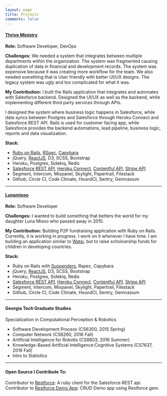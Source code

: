 ```yaml
---
layout: page
title: Projects
comments: false
---
```


#### <a href="https://thriveministry.org" target="_blank">Thrive Ministry</a>

**Role:** Software Developer, DevOps

**Challenges:** We needed a system that integrates between multiple departments
within the organization. The system was fragmented causing
duplication of data in financial and development records. The system was
expensive because it was creating more workflow for the team.  We also needed
something that is User friendly with better UI/UX designs.  The legacy system
was ugly and too complicated for what it was.

**My Contribution:** I built the Rails application that integrates and automates
with Salesforce backend. Designed the UI/UX as well as the backend,
while implementing different third party services through APIs.

I designed the system where business logic happens in Salesforce, while data syncs
between Postgres and Salesforce through Heroku Connect and Salesforce REST API.
Rails is used for customer facing app, while Salesforce provides the backend
automations, lead pipeline, business logic, reports and data visualization.

**Stack:**
<ul>
  <li><a href="http://rubyonrails.org/" target="_blank">Ruby on Rails</a>, <a href="http://rspec.info/" target="_blank">RSpec</a>, <a href="http://jnicklas.github.io/capybara/" target="_blank">Capybara</a></li>
  <li>jQuery, <a href="https://facebook.github.io/react/" target="_blank">ReactJS</a>, D3, SCSS, Bootstrap</li>
  <li>Heroku, Postgres, Sidekiq, Redis</li>
  <li><a
  href="https://developer.salesforce.com/docs/atlas.en-us.api_rest.meta/api_rest/" target="_blank">Salesforce REST API</a>, <a href="https://devcenter.heroku.com/articles/herokuconnect-api" target="_blank">Heroku Connect</a>, <a href="https://www.contentful.com/developers/docs/references/content-delivery-api/" target="_blank">Contentful API</a>, <a href="https://stripe.com/docs/api" target="_blank">Stripe API</a></li>
  <li>Segment, Intercom, Mixpanel, Skylight, Papertrail, Filestack</li>
  <li>Github, Circle CI, Code Climate, HoundCI, Sentry, Gemnasium</li>
</ul>

----

#### <a href="http://lunamisoo.org" target="_blank">Lunamisoo</a>

**Role:** Software Developer

**Challenges:** I wanted to build something that betters the world for my 
daughter Luna Misoo who passed away in 2015.

**My Contribution:** Building P2P fundraising application with Ruby on Rails.
Currently, it is working in progress. I work on it whenever I have time.  I am building
an application similar to <a href="https://watsi.org/" target="_blank">Watsi</a>,
but to raise scholoarship funds for children in developing countries.

**Stack:**
<ul>
  <li>Ruby on Rails with <a href="https://github.com/thoughtbot/suspenders" target="_blank">Suspenders</a>, Rspec, Capybara</li>
  <li>jQuery, <a href="https://facebook.github.io/react/" target="_blank">ReactJS</a>, D3, SCSS, Bootstrap</li>
  <li>Heroku, Postgres, Sidekiq, Redis</li>
  <li><a
  href="https://developer.salesforce.com/docs/atlas.en-us.api_rest.meta/api_rest/" target="_blank">Salesforce REST API</a>, <a href="https://devcenter.heroku.com/articles/herokuconnect-api" target="_blank">Heroku Connect</a>, <a href="https://www.contentful.com/developers/docs/references/content-delivery-api/" target="_blank">Contentful API</a>, <a href="https://stripe.com/docs/api" target="_blank">Stripe API</a></li>
  <li>Segment, Intercom, Mixpanel, Skylight, Papertrail, Filestack</li>
  <li>Github, Circle CI, Code Climate, HoundCI, Sentry, Gemnasium</li>
</ul>

----

#### Georgia Tech Graduate Studies
Specialization in Computational Perception & Robotics

  + Software Development Process (CS6300, 2015 Spring)
  + Computer Network (CS6260, 2016 Fall)
  + Artificial Intelligence for Robotis (CS8803, 2016 Summer)
  + Knowledge-Based Artificial Intelligence:Cognitive Systems (CS7637, 2016 Fall)
  + Intro to Statistics

----

#### Open Source I Contribute To:

Contributor to <a href="https://github.com/ejholmes/restforce" target="_blank">Restforce</a>: A ruby client for the Salesforce REST api.
<br />
Contributor to <a href="https://github.com/antwonlee/restforce_demo_app" target="_blank">Restforce Demo App</a>: CRUD Demo app using Restforce gem.
